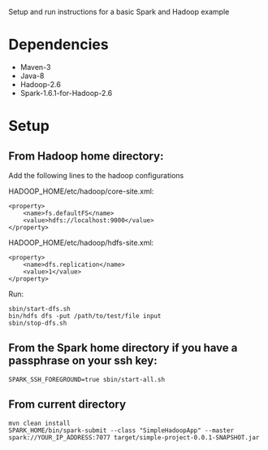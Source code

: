 Setup and run instructions for a basic Spark and Hadoop example

# Dependencies

* Maven-3
* Java-8
* Hadoop-2.6
* Spark-1.6.1-for-Hadoop-2.6

# Setup

## From Hadoop home directory:

Add the following lines to the hadoop configurations

HADOOP_HOME/etc/hadoop/core-site.xml:
    
    <property>
        <name>fs.defaultFS</name>
        <value>hdfs://localhost:9000</value>
    </property>    

HADOOP_HOME/etc/hadoop/hdfs-site.xml:

    <property>
        <name>dfs.replication</name>
        <value>1</value>
    </property>

Run:

    sbin/start-dfs.sh 
    bin/hdfs dfs -put /path/to/test/file input
    sbin/stop-dfs.sh

## From the Spark home directory if you have a passphrase on your ssh key:

    SPARK_SSH_FOREGROUND=true sbin/start-all.sh 

## From current directory

    mvn clean install
    SPARK_HOME/bin/spark-submit --class "SimpleHadoopApp" --master spark://YOUR_IP_ADDRESS:7077 target/simple-project-0.0.1-SNAPSHOT.jar
